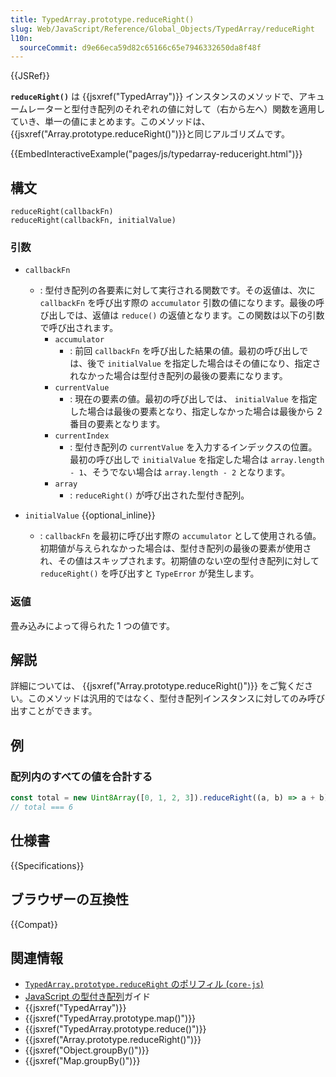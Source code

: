 ```yaml
---
title: TypedArray.prototype.reduceRight()
slug: Web/JavaScript/Reference/Global_Objects/TypedArray/reduceRight
l10n:
  sourceCommit: d9e66eca59d82c65166c65e7946332650da8f48f
---
```


{{JSRef}}

**`reduceRight()`** は {{jsxref("TypedArray")}} インスタンスのメソッドで、アキュームレーターと型付き配列のそれぞれの値に対して（右から左へ）関数を適用していき、単一の値にまとめます。このメソッドは、{{jsxref("Array.prototype.reduceRight()")}}と同じアルゴリズムです。

{{EmbedInteractiveExample("pages/js/typedarray-reduceright.html")}}

## 構文

```js-nolint
reduceRight(callbackFn)
reduceRight(callbackFn, initialValue)
```

### 引数

- `callbackFn`

  - : 型付き配列の各要素に対して実行される関数です。その返値は、次に `callbackFn` を呼び出す際の `accumulator` 引数の値になります。最後の呼び出しでは、返値は `reduce()` の返値となります。この関数は以下の引数で呼び出されます。
    - `accumulator`
      - : 前回 `callbackFn` を呼び出した結果の値。最初の呼び出しでは、後で `initialValue` を指定した場合はその値になり、指定されなかった場合は型付き配列の最後の要素になります。
    - `currentValue`
      - : 現在の要素の値。最初の呼び出しでは、 `initialValue` を指定した場合は最後の要素となり、指定しなかった場合は最後から 2 番目の要素となります。
    - `currentIndex`
      - : 型付き配列の `currentValue` を入力するインデックスの位置。最初の呼び出しで `initialValue` を指定した場合は `array.length - 1`、そうでない場合は `array.length - 2` となります。
    - `array`
      - : `reduceRight()` が呼び出された型付き配列。

- `initialValue` {{optional_inline}}
  - : `callbackFn` を最初に呼び出す際の `accumulator` として使用される値。初期値が与えられなかった場合は、型付き配列の最後の要素が使用され、その値はスキップされます。初期値のない空の型付き配列に対して `reduceRight()` を呼び出すと `TypeError` が発生します。

### 返値

畳み込みによって得られた 1 つの値です。

## 解説

詳細については、 {{jsxref("Array.prototype.reduceRight()")}} をご覧ください。このメソッドは汎用的ではなく、型付き配列インスタンスに対してのみ呼び出すことができます。

## 例

### 配列内のすべての値を合計する

```js
const total = new Uint8Array([0, 1, 2, 3]).reduceRight((a, b) => a + b);
// total === 6
```

## 仕様書

{{Specifications}}

## ブラウザーの互換性

{{Compat}}

## 関連情報

- [`TypedArray.prototype.reduceRight` のポリフィル (`core-js`)](https://github.com/zloirock/core-js#ecmascript-typed-arrays)
- [JavaScript の型付き配列](/ja/docs/Web/JavaScript/Guide/Typed_arrays)ガイド
- {{jsxref("TypedArray")}}
- {{jsxref("TypedArray.prototype.map()")}}
- {{jsxref("TypedArray.prototype.reduce()")}}
- {{jsxref("Array.prototype.reduceRight()")}}
- {{jsxref("Object.groupBy()")}}
- {{jsxref("Map.groupBy()")}}
